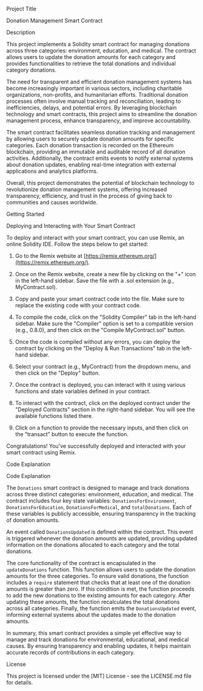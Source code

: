 Project Title

Donation Management Smart Contract

Description

This project implements a Solidity smart contract for managing donations across three categories: environment, education, and medical. The contract allows users to update the donation amounts for each category and provides functionalities to retrieve the total donations and individual category donations.

The need for transparent and efficient donation management systems has become increasingly important in various sectors, including charitable organizations, non-profits, and humanitarian efforts. Traditional donation processes often involve manual tracking and reconciliation, leading to inefficiencies, delays, and potential errors. By leveraging blockchain technology and smart contracts, this project aims to streamline the donation management process, enhance transparency, and improve accountability.

The smart contract facilitates seamless donation tracking and management by allowing users to securely update donation amounts for specific categories. Each donation transaction is recorded on the Ethereum blockchain, providing an immutable and auditable record of all donation activities. Additionally, the contract emits events to notify external systems about donation updates, enabling real-time integration with external applications and analytics platforms.

Overall, this project demonstrates the potential of blockchain technology to revolutionize donation management systems, offering increased transparency, efficiency, and trust in the process of giving back to communities and causes worldwide.


Getting Started

Deploying and Interacting with Your Smart Contract

To deploy and interact with your smart contract, you can use Remix, an online Solidity IDE. Follow the steps below to get started:

1. Go to the Remix website at [https://remix.ethereum.org/](https://remix.ethereum.org/).

2. Once on the Remix website, create a new file by clicking on the "+" icon in the left-hand sidebar. Save the file with a .sol extension (e.g., MyContract.sol).

3. Copy and paste your smart contract code into the file. Make sure to replace the existing code with your contract code.

4. To compile the code, click on the "Solidity Compiler" tab in the left-hand sidebar. Make sure the "Compiler" option is set to a compatible version (e.g., 0.8.0), and then click on the "Compile MyContract.sol" button.

5. Once the code is compiled without any errors, you can deploy the contract by clicking on the "Deploy & Run Transactions" tab in the left-hand sidebar.

6. Select your contract (e.g., MyContract) from the dropdown menu, and then click on the "Deploy" button.

7. Once the contract is deployed, you can interact with it using various functions and state variables defined in your contract.

8. To interact with the contract, click on the deployed contract under the "Deployed Contracts" section in the right-hand sidebar. You will see the available functions listed there.

9. Click on a function to provide the necessary inputs, and then click on the "transact" button to execute the function.

Congratulations! You've successfully deployed and interacted with your smart contract using Remix.


Code Explanation


Code Explanation

The `Donations` smart contract is designed to manage and track donations across three distinct categories: environment, education, and medical. The contract includes four key state variables: `DonationsForEnvironment`, `DonationsForEducation`, `DonationsForMedical`, and `totalDonations`. Each of these variables is publicly accessible, ensuring transparency in the tracking of donation amounts.

An event called `DonationsUpdated` is defined within the contract. This event is triggered whenever the donation amounts are updated, providing updated information on the donations allocated to each category and the total donations.

The core functionality of the contract is encapsulated in the `updateDonations` function. This function allows users to update the donation amounts for the three categories. To ensure valid donations, the function includes a `require` statement that checks that at least one of the donation amounts is greater than zero. If this condition is met, the function proceeds to add the new donations to the existing amounts for each category. After updating these amounts, the function recalculates the total donations across all categories. Finally, the function emits the `DonationsUpdated` event, informing external systems about the updates made to the donation amounts.

In summary, this smart contract provides a simple yet effective way to manage and track donations for environmental, educational, and medical causes. By ensuring transparency and enabling updates, it helps maintain accurate records of contributions in each category.



License

This project is licensed under the [MIT] License - see the LICENSE.md file for details.
